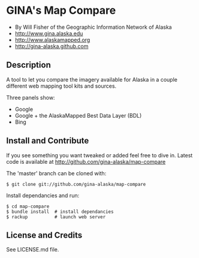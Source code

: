 GINA's Map Compare
==================

* By Will Fisher of the Geographic Information Network of Alaska
 * http://www.gina.alaska.edu
 * http://www.alaskamapped.org
 * http://gina-alaska.github.com


Description 
-----------

A tool to let you compare the imagery available for Alaska in a couple different
web mapping tool kits and sources.  

Three panels show:
* Google 
* Google + the AlaskaMapped Best Data Layer (BDL)
* Bing

Install and Contribute
----------------------

If you see something you want tweaked or added feel free to dive in.  Latest
code is available at http://github.com/gina-alaska/map-compare

The 'master' branch can be cloned with:

    $ git clone git://github.com/gina-alaska/map-compare

Install dependancies and run:

    $ cd map-compare  
    $ bundle install  # install dependancies
    $ rackup          # launch web server

License and Credits
-------------------

See LICENSE.md file.

